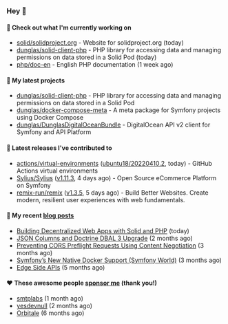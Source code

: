### Hey 👋

#### 👷 Check out what I'm currently working on

- [solid/solidproject.org](https://github.com/solid/solidproject.org) - Website for solidproject.org (today)
- [dunglas/solid-client-php](https://github.com/dunglas/solid-client-php) - PHP library for accessing data and managing permissions on data stored in a Solid Pod (today)
- [php/doc-en](https://github.com/php/doc-en) - English PHP documentation (1 week ago)

#### 🌱 My latest projects

- [dunglas/solid-client-php](https://github.com/dunglas/solid-client-php) - PHP library for accessing data and managing permissions on data stored in a Solid Pod
- [dunglas/docker-compose-meta](https://github.com/dunglas/docker-compose-meta) - A meta package for Symfony projects using Docker Compose
- [dunglas/DunglasDigitalOceanBundle](https://github.com/dunglas/DunglasDigitalOceanBundle) - DigitalOcean API v2 client for Symfony and API Platform

#### 🔭 Latest releases I've contributed to

- [actions/virtual-environments](https://github.com/actions/virtual-environments) ([ubuntu18/20220410.2](https://github.com/actions/virtual-environments/releases/tag/ubuntu18%2F20220410.2), today) - GitHub Actions virtual environments
- [Sylius/Sylius](https://github.com/Sylius/Sylius) ([v1.11.3](https://github.com/Sylius/Sylius/releases/tag/v1.11.3), 4 days ago) - Open Source eCommerce Platform on Symfony
- [remix-run/remix](https://github.com/remix-run/remix) ([v1.3.5](https://github.com/remix-run/remix/releases/tag/v1.3.5), 5 days ago) - Build Better Websites. Create modern, resilient user experiences with web fundamentals.

#### 📜 My recent [blog posts](https://dunglas.fr)

- [Building Decentralized Web Apps with Solid and PHP](https://dunglas.fr/2022/04/building-decentralized-web-apps-with-solid-and-php/) (today)
- [JSON Columns and Doctrine DBAL 3 Upgrade](https://dunglas.fr/2022/01/json-columns-and-doctrine-dbal-3-upgrade/) (2 months ago)
- [Preventing CORS Preflight Requests Using Content Negotiation](https://dunglas.fr/2022/01/preventing-cors-preflight-requests-using-content-negotiation/) (3 months ago)
- [Symfony’s New Native Docker Support (Symfony World)](https://dunglas.fr/2021/12/symfonys-new-native-docker-support-symfony-world/) (3 months ago)
- [Edge Side APIs](https://dunglas.fr/2021/10/edge-side-apis/) (5 months ago)

#### ❤️ These awesome people [sponsor me](https://github.com/sponsors/dunglas) (thank you!)

- [smtplabs](https://github.com/smtplabs) (1 month ago)
- [yesdevnull](https://github.com/yesdevnull) (2 months ago)
- [Orbitale](https://github.com/Orbitale) (6 months ago)

